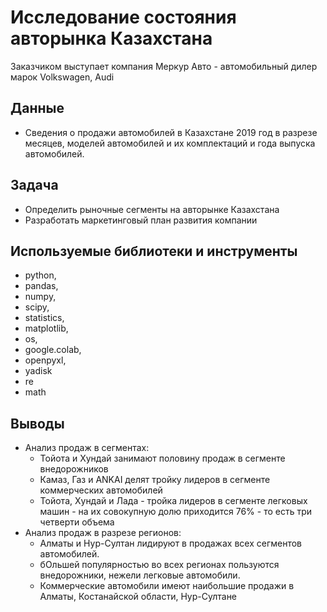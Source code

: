 # Исследование состояния авторынка Казахстана
Заказчиком выступает компания Меркур Авто - автомобильный дилер марок Volkswagen, Audi

## Данные
- Сведения о продажи автомобилей в Казахстане 2019 год в разрезе месяцев, моделей автомобилей и их комплектаций и года выпуска автомобилей.

## Задача 
- Определить рыночные сегменты на авторынке Казахстана
- Разработать маркетинговый план развития компании

## Используемые библиотеки и инструменты
-  python,
-  pandas,
-  numpy,
-  scipy,
-  statistics,
-  matplotlib,
-  os,
-  google.colab,
-  openpyxl,
-  yadisk
-  re
-  math

## Выводы 
- Анализ продаж в сегментах:
  -	Тойота и Хундай занимают половину продаж в сегменте внедорожников
  -	Камаз, Газ и ANKAI делят тройку лидеров в сегменте коммерческих автомобилей
  -	Тойота, Хундай и Лада - тройка лидеров в сегменте легковых машин - на их совокупную долю приходится 76% - то есть три четверти объема
- Анализ продаж в разрезе регионов:
  -	Алматы и Нур-Султан лидируют в продажах всех сегментов автомобилей.
  -	бОльшей популярностью во всех регионах пользуются внедорожники, нежели легковые автомобили.
  -	Коммерческие автомобили имеют наибольшие продажи в Алматы, Костанайской области, Нур-Султане

